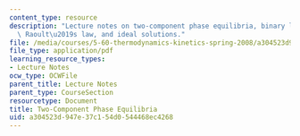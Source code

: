 ```yaml
---
content_type: resource
description: "Lecture notes on two-component phase equilibria, binary liquid-gas mixtures,\
  \ Raoult\u2019s law, and ideal solutions."
file: /media/courses/5-60-thermodynamics-kinetics-spring-2008/a304523d947e37c154d0544468ec4268_lec_20.pdf
file_type: application/pdf
learning_resource_types:
- Lecture Notes
ocw_type: OCWFile
parent_title: Lecture Notes
parent_type: CourseSection
resourcetype: Document
title: Two-Component Phase Equilibria
uid: a304523d-947e-37c1-54d0-544468ec4268
---
```

